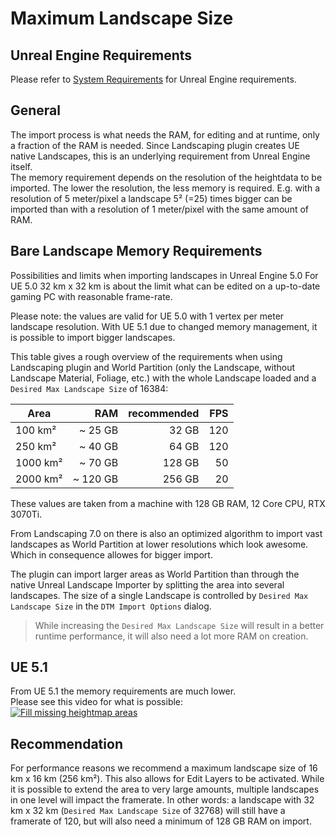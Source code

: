 # Maximum Landscape Size

## Unreal Engine Requirements

Please refer to [System Requirements](https://docs.unrealengine.com/5.0/en-US/hardware-and-software-specifications-for-unreal-engine/) for Unreal Engine requirements.

## General

The import process is what needs the RAM, for editing and at runtime, only a fraction of the RAM is needed. Since Landscaping plugin creates UE native Landscapes, this is an underlying requirement from Unreal Engine itself.  
The memory requirement depends on the resolution of the heightdata to be imported. The lower the resolution, the less memory is required. E.g. with a resolution of 5 meter/pixel a landscape 5² (=25) times bigger can be imported than with a resolution of 1 meter/pixel with the same amount of RAM.

## Bare Landscape Memory Requirements

Possibilities and limits when importing landscapes in Unreal Engine 5.0
For UE 5.0 32 km x 32 km is about the limit what can be edited on a up-to-date gaming PC with reasonable frame-rate.

Please note: the values are valid for UE 5.0 with 1 vertex per meter landscape resolution.
With UE 5.1 due to changed memory management, it is possible to import bigger landscapes.

This table gives a rough overview of the requirements when using Landscaping plugin and World Partition (only the Landscape, without Landscape Material, Foliage, etc.) with the whole Landscape loaded and a `Desired Max Landscape Size` of 16384:  

| Area         |      RAM    |  recommended | FPS |
|--------------|------------:|-------------:|----:|
| 100 km²      |    ~ 25 GB  |  32 GB       | 120 |
| 250 km²      |    ~ 40 GB  |  64 GB       | 120 |
| 1000 km²     |    ~ 70 GB  |  128 GB      |  50 |
| 2000 km²     |   ~ 120 GB  |  256 GB      |  20 |

These values are taken from a machine with 128 GB RAM, 12 Core CPU, RTX 3070Ti.  

From Landscaping 7.0 on there is also an optimized algorithm to import vast landscapes as World Partition at lower resolutions which look awesome. Which in consequence allowes for bigger import.  

The plugin can import larger areas as World Partition than through the native Unreal Landscape Importer by splitting the area into several landscapes. The size of a single Landscape is controlled by `Desired Max Landscape Size` in the `DTM Import Options` dialog.  
> While increasing the `Desired Max Landscape Size` will result in a better runtime performance, it will also need a lot more RAM on creation.  

## UE 5.1

From UE 5.1 the memory requirements are much lower.  
Please see this video for what is possible:  
[![Fill missing heightmap areas](https://img.youtube.com/vi/v39gdYNiB4s/0.jpg)](https://www.youtube.com/watch?v=v39gdYNiB4s)

## Recommendation

For performance reasons we recommend a maximum landscape size of 16 km x 16 km (256 km²). This also allows for Edit Layers to be activated. While it is possible to extend the area to very large amounts, multiple landscapes in one level will impact the framerate. In other words: a landscape with 32 km x 32 km (`Desired Max Landscape Size` of 32768) will still have a framerate of 120, but will also need a minimum of 128 GB RAM on import.
